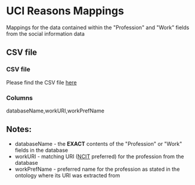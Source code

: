 # UCI Reasons Mappings

Mappings for the data contained within the "Profession" and "Work" fields from the social information data 

## CSV file 

### CSV file
Please find the CSV file [here](../term_mappings/work_mappings.csv)

### Columns

databaseName,workURI,workPrefName


## Notes:
  * databaseName - the **EXACT** contents of the "Profession" or "Work" fields in the database
  * workURI - matching URI ([NCIT](http://www.ontobee.org/ontology/NCIT) preferred) for the profession from the database
  * workPrefName - preferred name for the profession as stated in the ontology where its URI was extracted from
  